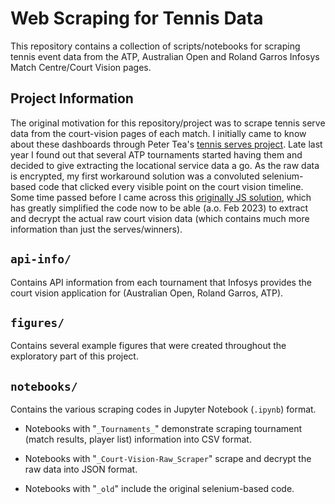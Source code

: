 # Web Scraping for Tennis Data

This repository contains a collection of scripts/notebooks for scraping tennis event data from the ATP, Australian Open and Roland Garros Infosys Match Centre/Court Vision pages. 

## Project Information

The original motivation for this repository/project was to scrape tennis serve data from the court-vision pages of each match. I initially came to know about these dashboards through Peter Tea's [tennis serves project](https://github.com/petertea96/tennis_analytics/tree/master/projects/roland_garros_project). Late last year I found out that several ATP tournaments started having them and decided to give extracting the locational service data a go. As the raw data is encrypted, my first workaround solution was a convoluted selenium-based code that clicked every visible point on the court vision timeline. Some time passed before I came across this [originally JS solution](https://stackoverflow.com/questions/73735401/scraping-an-atptour-com-api-returns-what-looks-like-encrypted-data), which has greatly simplified the code now to be able (a.o. Feb 2023) to extract and decrypt the actual raw court vision data (which contains much more information than just the serves/winners). 

## `api-info/`
Contains API information from each tournament that Infosys provides the court vision application for (Australian Open, Roland Garros, ATP). 

## `figures/`
Contains several example figures that were created throughout the exploratory part of this project.

## `notebooks/`
Contains the various scraping codes in Jupyter Notebook (`.ipynb`) format. 

- Notebooks with "`_Tournaments_`" demonstrate scraping tournament (match results, player list) information into CSV format. 

- Notebooks with "`_Court-Vision-Raw_Scraper`" scrape and decrypt the raw data into JSON format. 

- Notebooks with "`_old`" include the original selenium-based code. 
